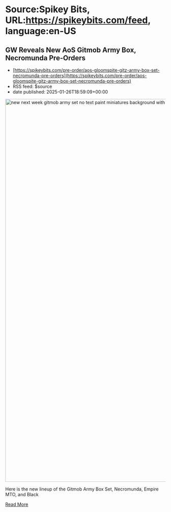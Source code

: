 # Source:Spikey Bits, URL:https://spikeybits.com/feed, language:en-US

## GW Reveals New AoS Gitmob Army Box, Necromunda Pre-Orders
 - [https://spikeybits.com/pre-order/aos-gloomspite-gitz-army-box-set-necromunda-pre-orders](https://spikeybits.com/pre-order/aos-gloomspite-gitz-army-box-set-necromunda-pre-orders)
 - RSS feed: $source
 - date published: 2025-01-26T18:59:09+00:00

<p><p><a href="https://spikeybits.com/wp-content/uploads/2025/01/new-next-week-gitmob-army-set-no-text-paint-miniatures-background-with-box-set-in-foreground.png"><img decoding="async" class="aligncenter size-full wp-image-474071" src="https://spikeybits.com/wp-content/uploads/2025/01/new-next-week-gitmob-army-set-no-text-paint-miniatures-background-with-box-set-in-foreground.png" alt="new next week gitmob army set no text paint miniatures background with box set in foreground" width="1200" height="1200"></a></p>
<p>Here is the new lineup of the Gitmob Army Box Set, Necromunda, Empire MTO, and Black</p>
<a href="https://spikeybits.com/pre-order/aos-gloomspite-gitz-army-box-set-necromunda-pre-orders/">Read More</a>

